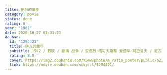 ```yaml
---
title: 伊万的童年
category: movie
status: done
rating: 0
year: "1962"
date: 2020-10-27 03:33:23
douban:
  id: "1294421"
  title: 伊万的童年
  subtitle: 1962 / 苏联 / 剧情 战争 / 安德烈·塔可夫斯基 爱德华·阿巴洛夫 / 尼古拉·布尔里亚耶夫 瓦连京·祖布科夫
  rating: 8.8
  cover: https://img2.doubanio.com/view/photo/m_ratio_poster/public/p2360167553.jpg
  link: https://movie.douban.com/subject/1294421/
---
```


